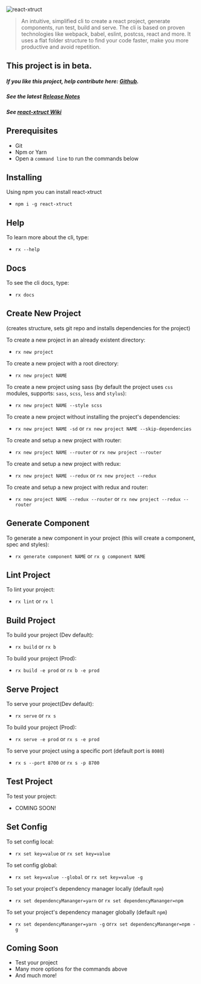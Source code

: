 ![react-xtruct](https://github.com/btinoco/react-xtruct/blob/master/images/react-xtruct-logo-small.png)
> An intuitive, simplified cli to create a react project, generate components, run test, build and serve.  The cli is based on proven technologies like webpack, babel, eslint, postcss, react and more.
It uses a flat folder structure to find your code faster, make you more productive and avoid repetition.

## This project is in __beta__.

##### __If you like this project, help contribute here:  [Github](https://github.com/btinoco/react-xtruct)__.

##### See the latest [Release Notes](https://github.com/btinoco/react-xtruct/releases)

##### See [react-xtruct Wiki](https://github.com/btinoco/react-xtruct/wiki)

## Prerequisites
+ Git
+ Npm or Yarn
+ Open a `command line` to run the commands below

## Installing
Using npm you can install react-xtruct
+ `npm i -g react-xtruct`

## Help
To learn more about the cli, type:
+ `rx --help`

## Docs
To see the cli docs, type:
+ `rx docs`

## Create New Project
(creates structure, sets git repo and installs dependencies for the project)

To create a new project in an already existent directory:
+ `rx new project`

To create a new project with a root directory:
+ `rx new project NAME`

To create a new project using sass (by default the project uses `css` modules, supports: `sass`, `scss`, `less` and `stylus`):
+ `rx new project NAME --style scss`

To create a new project without installing the project's dependencies:
+ `rx new project NAME -sd` or `rx new project NAME --skip-dependencies`

To create and setup a new project with router:
+ `rx new project NAME --router` or `rx new project --router`

To create and setup a new project with redux:
+ `rx new project NAME --redux` or `rx new project --redux`

To create and setup a new project with redux and router:
+ `rx new project NAME --redux --router` or `rx new project --redux --router`

## Generate Component
To generate a new component in your project (this will create a component, spec and styles):
+ `rx generate component NAME` or `rx g component NAME`

## Lint Project
To lint your project:
+ `rx lint` or `rx l`

## Build Project
To build your project (Dev default):
+ `rx build` or `rx b`

To build your project (Prod):
+ `rx build -e prod` or `rx b -e prod`

## Serve Project
To serve your project(Dev default):
+ `rx serve` or `rx s`

To build your project (Prod):
+ `rx serve -e prod` or `rx s -e prod`

To serve your project using a specific port (default port is `8080`)
+ `rx s --port 8700` or `rx s -p 8700`

## Test Project
To test your project:
+ COMING SOON!

## Set Config
To set config local:
+ `rx set key=value` or `rx set key=value`

To set config global:
+ `rx set key=value --global` or `rx set key=value -g`

To set your project's dependency manager locally (default `npm`)
+ `rx set dependencyMananger=yarn` or `rx set dependencyMananger=npm`

To set your project's dependency manager globally (default `npm`)
+ `rx set dependencyMananger=yarn -g` or`rx set dependencyMananger=npm -g`

## Coming Soon
+ Test your project
+ Many more options for the commands above
+ And much more!
